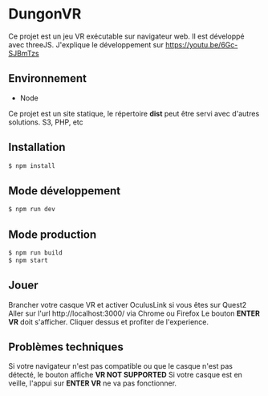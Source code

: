 # DungonVR

Ce projet est un jeu VR exécutable sur navigateur web.
Il est développé avec threeJS.
J'explique le développement sur https://youtu.be/6Gc-SJBmTzs


## Environnement 

- Node

Ce projet est un site statique, le répertoire **dist** peut être servi avec d'autres solutions. S3, PHP, etc

## Installation
```sh
$ npm install
```
## Mode développement
```sh
$ npm run dev
```

## Mode production
```sh
$ npm run build
$ npm start
```

## Jouer
Brancher votre casque VR et activer OculusLink si vous êtes sur Quest2
Aller sur l'url http://localhost:3000/ via Chrome ou Firefox
Le bouton **ENTER VR** doit s'afficher. Cliquer dessus et profiter de l'experience.


## Problèmes techniques 
Si votre navigateur n'est pas compatible ou que le casque n'est pas détecté, le bouton affiche **VR NOT SUPPORTED**
Si votre casque est en veille, l'appui sur **ENTER VR** ne va pas fonctionner.
